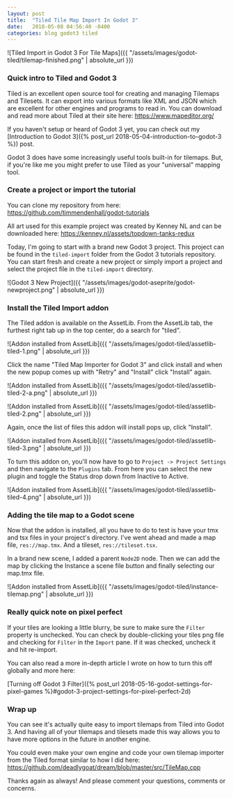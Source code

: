 ```yaml
---
layout: post
title:  "Tiled Tile Map Import In Godot 3"
date:   2018-05-08 04:56:40 -0400
categories: blog godot3 tiled
---
```


![Tiled Import in Godot 3 For Tile Maps]({{ "/assets/images/godot-tiled/tilemap-finished.png" | absolute_url }})

### Quick intro to Tiled and Godot 3

Tiled is an excellent open source tool for creating and managing Tilemaps and
Tilesets.  It can export into various formats like XML and JSON which are
excellent for other engines and programs to read in.  You can download and read
more about Tiled at their site here: <https://www.mapeditor.org/>

If you haven't setup or heard of Godot 3 yet, you can check out my [Introduction to Godot
3]({% post_url 2018-05-04-introduction-to-godot-3 %}) post.

Godot 3 does have some increasingly useful tools built-in for tilemaps.  But, if
you're like me you might prefer to use Tiled as your "universal" mapping tool.

### Create a project or import the tutorial

You can clone my repository from here: <https://github.com/timmendenhall/godot-tutorials>

All art used for this example project was created by Kenney NL and can be
downloaded here: <https://kenney.nl/assets/topdown-tanks-redux>

Today, I'm going to start with a brand new Godot 3 project.  This project can be
found in the `tiled-import` folder from the Godot 3 tutorials repository.
You can start fresh and create a new project or simply import a project and
select the project file in the `tiled-import` directory.

![Godot 3 New Project]({{ "/assets/images/godot-aseprite/godot-newproject.png" | absolute_url }})

### Install the Tiled Import addon

The Tiled addon is available on the AssetLib.  From the AssetLib tab, the
furthest right tab up in the top center, do a search for "tiled".

![Addon installed from AssetLib]({{ "/assets/images/godot-tiled/assetlib-tiled-1.png" | absolute_url }})

Click the name "Tiled Map Importer for Godot 3" and click install and when the
new popup comes up with "Retry" and "Install" click "Install" again.

![Addon installed from AssetLib]({{ "/assets/images/godot-tiled/assetlib-tiled-2-a.png" | absolute_url }})

![Addon installed from AssetLib]({{ "/assets/images/godot-tiled/assetlib-tiled-2.png" | absolute_url }})

Again, once the list of files this addon will install pops up, click "Install".

![Addon installed from AssetLib]({{ "/assets/images/godot-tiled/assetlib-tiled-3.png" | absolute_url }})

To turn this addon on, you'll now have to go to `Project -> Project Settings`
and then navigate to the `Plugins` tab.  From here you can select the new plugin
and toggle the Status drop down from Inactive to Active.

![Addon installed from AssetLib]({{ "/assets/images/godot-tiled/assetlib-tiled-4.png" | absolute_url }})

### Adding the tile map to a Godot scene

Now that the addon is installed, all you have to do to test is have your tmx and
tsx files in your project's directory.  I've went ahead and made a map file, `res://map.tmx`.  And a tileset, `res://tileset.tsx`.

In a brand new scene, I added a parent `Node2D` node.  Then we can add the map
by clicking the Instance a scene file button and finally selecting our map.tmx
file.

![Addon installed from AssetLib]({{ "/assets/images/godot-tiled/instance-tilemap.png" | absolute_url }})

### Really quick note on pixel perfect

If your tiles are looking a little blurry, be sure to make sure the `Filter`
property is unchecked.  You can check by double-clicking your tiles png file and
checking for `Filter` in the `Import` pane.  If it was checked, uncheck it and
hit re-import.

You can also read a more in-depth article I wrote on how to turn this off
globally and more here:

[Turning off Godot 3 Filter]({% post_url 2018-05-16-godot-settings-for-pixel-games %}#godot-3-project-settings-for-pixel-perfect-2d)

### Wrap up

You can see it's actually quite easy to import tilemaps from Tiled into Godot 3.
And having all of your tilemaps and tilesets made this way allows you to have
more options in the future in another engine.

You could even make your own
engine and code your own tilemap importer from the Tiled format similar to how I
did here: <https://github.com/deadlygoat/dream/blob/master/src/TileMap.cpp>

Thanks again as always!  And please comment your questions, comments or concerns.
